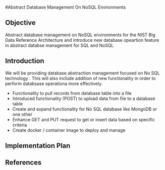 #Abstract Database Management On NoSQL Environments

## Objective

Abstract database management on NoSQL environments for the NIST Big
Data Reference Architecture and introduce new database opeartion feature in abstract databse management for SQL and NoSQL

## Introduction

We will be providing database abstraction management focused on No SQL technology . 
This will also include addition of new functionality in order to perform databsase operationa more effectively.

* Functionality to pull records from database table into a file
* Introduced functionality (POST) to upload data from file to a database table
* Create and expand functionality for No SQL database like MongoDB or one other
* Enhance GET and PUT request to get or insert data based on specific criteria
* Create docker / container image to deploy and manage

## Implementation Plan 

## References
